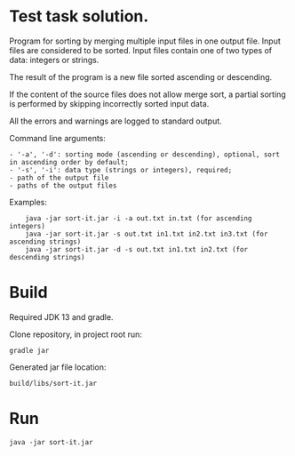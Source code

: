 # Test task solution.

Program for sorting by merging multiple input files in one output file. Input files are considered to be sorted. Input files contain one of two types of data: integers or strings.

The result of the program is a new file sorted ascending or descending.

If the content of the source files does not allow merge sort, a partial sorting is performed by skipping incorrectly sorted input data.

All the errors and warnings are logged to standard output.

Command line arguments:

    - '-a', '-d': sorting mode (ascending or descending), optional, sort in ascending order by default;
    - '-s', '-i': data type (strings or integers), required;
    - path of the output file
    - paths of the output files
  
Examples:

        java -jar sort-it.jar -i -a out.txt in.txt (for ascending integers)
        java -jar sort-it.jar -s out.txt in1.txt in2.txt in3.txt (for ascending strings)
        java -jar sort-it.jar -d -s out.txt in1.txt in2.txt (for descending strings)

# Build
Required JDK 13 and gradle.

Clone repository, in project root run:
    
    gradle jar
Generated jar file location: 
    
    build/libs/sort-it.jar

# Run
    java -jar sort-it.jar
